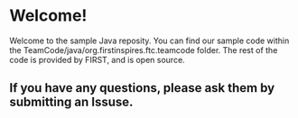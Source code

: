# Welcome!
Welcome to the sample Java reposity. You can find our sample code within the TeamCode/java/org.firstinspires.ftc.teamcode folder. 
The rest of the code is provided by FIRST, and is open source. 

If you have any questions, please ask them by submitting an **Issuse**. 
---
